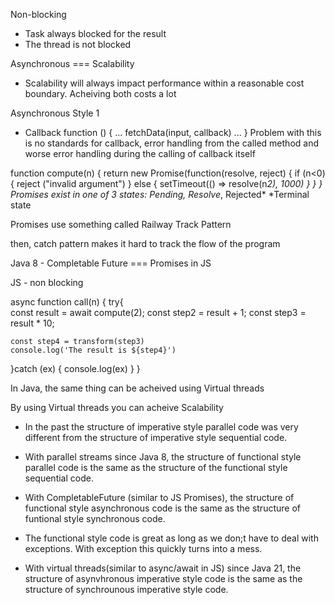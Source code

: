 
Non-blocking
  - Task always blocked for the result
  - The thread is not blocked

Asynchronous === Scalability
  - Scalability will always impact performance within a reasonable cost boundary. Acheiving both costs a lot

Asynchronous Style 1
  - Callback
      function () {
        ...
        fetchData(input, callback)
        ...
      }
      Problem with this is no standards for callback, error handling from the called method and worse error handling during the calling of callback itself

function compute(n) {
  return new Promise(function(resolve, reject) {
    if (n<0) {
      reject ("invalid argument")
    } else {
      setTimeout(() => resolve(n*2), 1000)
    }
  }
}
Promises exist in one of 3 states: Pending, Resolve*, Rejected*
 *Terminal state

Promises use something called Railway Track Pattern

then, catch pattern makes it hard to track the flow of the program

Java 8 - Completable Future === Promises in JS

JS - non blocking

async function call(n) {
 try{   
    const result = await compute(2);
    const step2 = result + 1;
    const step3 = result * 10;
    
    const step4 = transform(step3)
    console.log('The result is ${step4}')
  }catch (ex) {
    console.log(ex)
  }
}

In Java, the same thing can be acheived using Virtual threads

By using Virtual threads you can acheive Scalability 

- In the past the structure of imperative style parallel code was very different from the structure of imperative style sequential  code.

- With parallel streams since Java 8, the structure of functional style parallel code is the same as the structure of the functional style sequential code.

- With CompletableFuture (similar to JS Promises), the structure of functional style asynchronous code is the same as the structure of funtional style synchronous code.

- The functional style code is great as long as we don;t have to deal with exceptions. With exception this quickly turns into a mess.

- With virtual threads(similar to async/await in JS) since Java 21, the structure of asynvhronous imperative style code is the same as the structure of synchrounous imperative style code.

